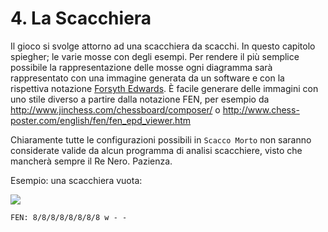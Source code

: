 # 4. La Scacchiera

Il gioco si svolge attorno ad una scacchiera da scacchi. In questo capitolo spiegher; le varie mosse con degli esempi. Per rendere il più semplice possibile la rappresentazione delle mosse ogni diagramma sarà rappresentato con una immagine generata da un software e con la rispettiva notazione [Forsyth Edwards](https://en.wikipedia.org/wiki/Forsyth%E2%80%93Edwards_Notation). È facile generare delle immagini con uno stile diverso a partire dalla notazione FEN, per esempio da http://www.jinchess.com/chessboard/composer/ o http://www.chess-poster.com/english/fen/fen_epd_viewer.htm

Chiaramente tutte le configurazioni possibili in `Scacco Morto` non saranno considerate valide da alcun programma di analisi scacchiere, visto che mancherà sempre il Re Nero. Pazienza.

Esempio: una scacchiera vuota:

![](https://www.jinchess.com/chessboard/?p=----------------------------------------------------------------&bp=slate)

    FEN: 8/8/8/8/8/8/8/8 w - -

